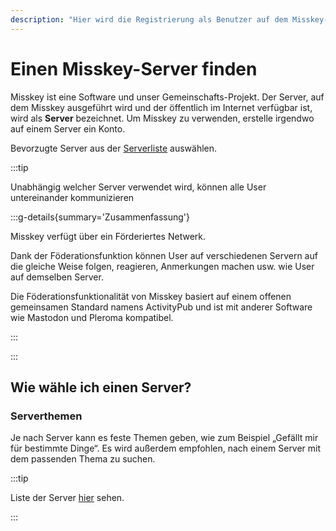 ```yaml
---
description: "Hier wird die Registrierung als Benutzer auf dem Misskey-Server sowie die grundlegenden Vorgänge erläutert."
---
```


# Einen Misskey-Server finden

Misskey ist eine Software und unser Gemeinschafts-Projekt.
Der Server, auf dem Misskey ausgeführt wird und der öffentlich im Internet verfügbar ist, wird als **Server** bezeichnet.
Um Misskey zu verwenden, erstelle irgendwo auf einem Server ein Konto.

Bevorzugte Server aus der [Serverliste](/servers/) auswählen.

:::tip

Unabhängig welcher Server verwendet wird, können alle User untereinander kommunizieren

:::g-details{summary='Zusammenfassung'}

Misskey verfügt über ein Förderiertes Netwerk.

Dank der Föderationsfunktion können User auf verschiedenen Servern auf die gleiche Weise folgen, reagieren, Anmerkungen machen usw. wie User auf demselben Server.

Die Föderationsfunktionalität von Misskey basiert auf einem offenen gemeinsamen Standard namens ActivityPub und ist mit anderer Software wie Mastodon und Pleroma kompatibel.

:::

:::

## Wie wähle ich einen Server?

### Serverthemen

Je nach Server kann es feste Themen geben, wie zum Beispiel „Gefällt mir für bestimmte Dinge“.
Es wird außerdem empfohlen, nach einem Server mit dem passenden Thema zu suchen.

:::tip

Liste der Server [hier](/servers/) sehen.

:::